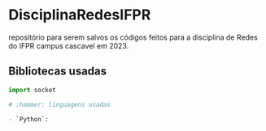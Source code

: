 # DisciplinaRedesIFPR

repositório para serem salvos os códigos feitos para a disciplina de Redes do IFPR campus cascavel em 2023.

## Bibliotecas usadas

```python
import socket

# :hammer: linguagens usadas

- `Python`: 
